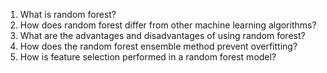 1. What is random forest?
2. How does random forest differ from other machine learning algorithms?
3. What are the advantages and disadvantages of using random forest?
4. How does the random forest ensemble method prevent overfitting?
5. How is feature selection performed in a random forest model?